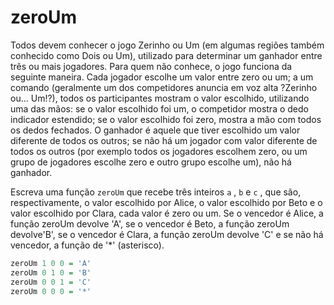 # zeroUm

Todos devem conhecer o jogo Zerinho ou Um (em algumas regiões também conhecido como Dois ou Um), utilizado para determinar um  ganhador entre três ou mais jogadores. Para quem não conhece, o jogo funciona da seguinte maneira. Cada jogador escolhe um valor entre  zero ou um; a um comando (geralmente um dos competidores anuncia em voz alta ?Zerinho ou... Um!?), todos os participantes mostram o valor escolhido, utilizando uma das mãos: se o valor escolhido foi um, o competidor mostra o dedo indicador estendido; se o valor escolhido foi zero,  mostra a mão com todos os dedos fechados. O ganhador é aquele que tiver escolhido um valor diferente de todos os outros; se não há um jogador  com valor diferente de todos os outros (por exemplo todos os jogadores escolhem zero, ou um grupo de jogadores escolhe zero e outro grupo  escolhe um), não há ganhador.

Escreva uma função `zeroUm` que recebe três inteiros  `a` ,  `b`  e  `c` , que são, respectivamente, o valor escolhido por Alice, o valor escolhido por Beto e  o valor escolhido por Clara, cada valor é zero ou um. Se o vencedor é Alice, a função zeroUm devolve 'A', se o vencedor é Beto, a função zeroUm devolve'B', se o vencedor é Clara, a função zeroUm devolve 'C' e se não há  vencedor, a função de '*' (asterisco).

```hs
zeroUm 1 0 0 = 'A'
zeroUm 0 1 0 = 'B'
zeroUm 0 0 1 = 'C'
zeroUm 0 0 0 = '*'
```
